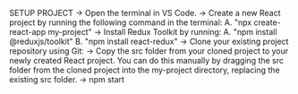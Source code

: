 SETUP PROJECT 
-> Open the terminal in VS Code. 
-> Create a new React project by running the following command in the terminal:
 A. "npx create-react-app my-project"
 -> Install Redux Toolkit by running: 
 A. "npm install @reduxjs/toolkit" 
 B. "npm install react-redux"
-> Clone your existing project repository using Git:
-> Copy the src folder from your cloned project to your newly created React project. You can do this manually by dragging the src folder from the cloned project into the my-project directory, replacing the existing src folder.
-> npm start


